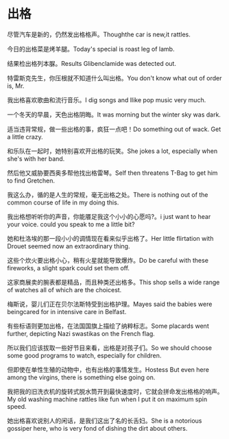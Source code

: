 # 出格

<p><span class="chinese">尽管汽车是新的，仍然发出格格声。</span><span class="english">Thoughthe car is new,it rattles.</span></p>

<p><span class="chinese">今日的出格菜是烤羊腿。</span><span class="english">Today's special is roast leg of lamb.</span></p>

<p><span class="chinese">结果检出格列本脲。</span><span class="english">Results Glibenclamide was detected out.</span></p>

<p><span class="chinese">特雷斯克先生，你压根就不知道什么叫出格。</span><span class="english">You don't know what out of order is, Mr.</span></p>

<p><span class="chinese">我出格喜欢歌曲和流行音乐。</span><span class="english">I dig songs and Ilike pop music very much.</span></p>

<p><span class="chinese">一个冬天的早晨，天色出格阴晦。</span><span class="english">It was morning but the winter sky was dark.</span></p>

<p><span class="chinese">适当违背常规，做一些出格的事，疯狂一点吧！</span><span class="english">Do something out of wack. Get a little crazy.</span></p>

<p><span class="chinese">和乐队在一起时，她特别喜欢开出格的玩笑。</span><span class="english">She jokes a lot, especially when she's with her band.</span></p>

<p><span class="chinese">然后他又威胁要西奥多帮他找出格雷琴。</span><span class="english">Self then threatens T-Bag to get him to find Gretchen.</span></p>

<p><span class="chinese">我这么办，循的是人生的常规，毫无出格之处。</span><span class="english">There is nothing out of the common course of life in my doing this.</span></p>

<p><span class="chinese">我出格想听听你的声音，你能餍足我这个小小的心愿吗?。</span><span class="english">i just want to hear your voice. could you speak to me a little bit?</span></p>

<p><span class="chinese">她和杜洛埃的那一段小小的调情现在看来似乎出格了。</span><span class="english">Her little flirtation with Drouet seemed now an extraordinary thing.</span></p>

<p><span class="chinese">这些个炊火要出格小心，稍有火星就能导致爆炸。</span><span class="english">Do be careful with these fireworks, a slight spark could set them off.</span></p>

<p><span class="chinese">这家商展卖的腕表都是精品，而且种类还出格多。</span><span class="english">This shop sells a wide range of watches all of which are the choicest.</span></p>

<p><span class="chinese">梅斯说，婴儿们正在贝尔法斯特受到出格护理。</span><span class="english">Mayes said the babies were beingcared for in intensive care in Belfast.</span></p>

<p><span class="chinese">有些标语则更加出格，在法国国旗上描绘了纳粹标志。</span><span class="english">Some placards went further, depicting Nazi swastikas on the French flag.</span></p>

<p><span class="chinese">所以我们应该拔取一些好节目来看，出格是对孩子们。</span><span class="english">So we should choose some good programs to watch, especially for children.</span></p>

<p><span class="chinese">但即使在单性生殖的动物中，也有出格的事情发生。</span><span class="english">Hostess But even here among the virgins, there is something else going on.</span></p>

<p><span class="chinese">我把我的旧洗衣机的旋转式脱水筒开到最快速度时，它就会拼命发出格格的响声。</span><span class="english">My old washing machine rattles like fun when I put it on maximum spin speed.</span></p>

<p><span class="chinese">她出格喜欢说别人的闲话，是我们这出了名的长舌妇。</span><span class="english">She is a notorious gossiper here, who is very fond of dishing the dirt about others.</span></p>

